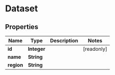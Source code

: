 

# Dataset


## Properties

Name | Type | Description | Notes
------------ | ------------- | ------------- | -------------
**id** | **Integer** |  |  [readonly]
**name** | **String** |  | 
**region** | **String** |  | 



